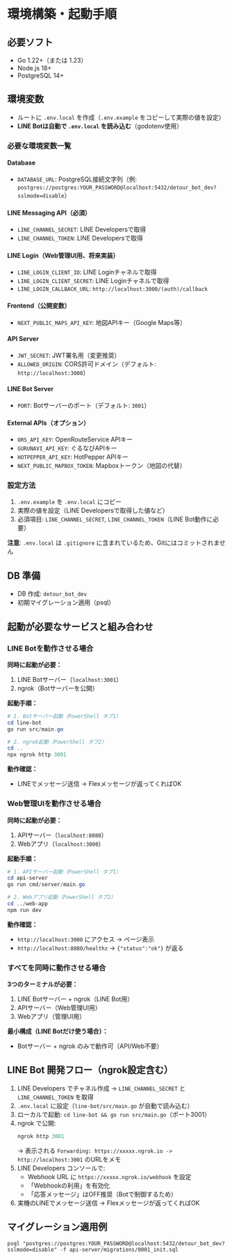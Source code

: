 # 環境構築・起動手順

## 必要ソフト
- Go 1.22+（または 1.23）
- Node.js 18+
- PostgreSQL 14+

## 環境変数
- ルートに `.env.local` を作成（`.env.example` をコピーして実際の値を設定）
- **LINE Botは自動で `.env.local` を読み込む**（godotenv使用）

### 必要な環境変数一覧

#### Database
- `DATABASE_URL`: PostgreSQL接続文字列（例: `postgres://postgres:YOUR_PASSWORD@localhost:5432/detour_bot_dev?sslmode=disable`）

#### LINE Messaging API（必須）
- `LINE_CHANNEL_SECRET`: LINE Developersで取得
- `LINE_CHANNEL_TOKEN`: LINE Developersで取得

#### LINE Login（Web管理UI用、将来実装）
- `LINE_LOGIN_CLIENT_ID`: LINE Loginチャネルで取得
- `LINE_LOGIN_CLIENT_SECRET`: LINE Loginチャネルで取得
- `LINE_LOGIN_CALLBACK_URL`: `http://localhost:3000/(auth)/callback`

#### Frontend（公開変数）
- `NEXT_PUBLIC_MAPS_API_KEY`: 地図APIキー（Google Maps等）

#### API Server
- `JWT_SECRET`: JWT署名用（変更推奨）
- `ALLOWED_ORIGIN`: CORS許可ドメイン（デフォルト: `http://localhost:3000`）

#### LINE Bot Server
- `PORT`: Botサーバーのポート（デフォルト: `3001`）

#### External APIs（オプション）
- `ORS_API_KEY`: OpenRouteService APIキー
- `GURUNAVI_API_KEY`: ぐるなびAPIキー
- `HOTPEPPER_API_KEY`: HotPepper APIキー
- `NEXT_PUBLIC_MAPBOX_TOKEN`: Mapboxトークン（地図の代替）

### 設定方法
1. `.env.example` を `.env.local` にコピー
2. 実際の値を設定（LINE Developersで取得した値など）
3. 必須項目: `LINE_CHANNEL_SECRET`, `LINE_CHANNEL_TOKEN`（LINE Bot動作に必要）

**注意**: `.env.local` は `.gitignore` に含まれているため、Gitにはコミットされません

## DB 準備
- DB 作成: `detour_bot_dev`
- 初期マイグレーション適用（psql）

## 起動が必要なサービスと組み合わせ

### LINE Botを動作させる場合
**同時に起動が必要：**
1. LINE Botサーバー（`localhost:3001`）
2. ngrok（Botサーバーを公開）

**起動手順：**
```powershell
# 1. Botサーバー起動（PowerShell タブ1）
cd line-bot
go run src/main.go

# 2. ngrok起動（PowerShell タブ2）
cd ..
npx ngrok http 3001
```

**動作確認：**
- LINEでメッセージ送信 → Flexメッセージが返ってくればOK

### Web管理UIを動作させる場合
**同時に起動が必要：**
1. APIサーバー（`localhost:8080`）
2. Webアプリ（`localhost:3000`）

**起動手順：**
```powershell
# 1. APIサーバー起動（PowerShell タブ1）
cd api-server
go run cmd/server/main.go

# 2. Webアプリ起動（PowerShell タブ2）
cd ../web-app
npm run dev
```

**動作確認：**
- `http://localhost:3000` にアクセス → ページ表示
- `http://localhost:8080/healthz` → `{"status":"ok"}` が返る

### すべてを同時に動作させる場合
**3つのターミナルが必要：**
1. LINE Botサーバー + ngrok（LINE Bot用）
2. APIサーバー（Web管理UI用）
3. Webアプリ（管理UI用）

**最小構成（LINE Botだけ使う場合）：**
- Botサーバー + ngrok のみで動作可（API/Web不要）

## LINE Bot 開発フロー（ngrok設定含む）
1. LINE Developers でチャネル作成 → `LINE_CHANNEL_SECRET` と `LINE_CHANNEL_TOKEN` を取得
2. `.env.local` に設定（`line-bot/src/main.go` が自動で読み込む）
3. ローカルで起動: `cd line-bot && go run src/main.go`（ポート3001）
4. ngrok で公開:
   ```powershell
   ngrok http 3001
   ```
   → 表示される `Forwarding: https://xxxxx.ngrok.io -> http://localhost:3001` のURLをメモ
5. LINE Developers コンソールで:
   - Webhook URL に `https://xxxxx.ngrok.io/webhook` を設定
   - 「Webhookの利用」を有効化
   - 「応答メッセージ」はOFF推奨（Botで制御するため）
6. 実機のLINEでメッセージ送信 → Flexメッセージが返ってくればOK

## マイグレーション適用例
```
psql "postgres://postgres:YOUR_PASSWORD@localhost:5432/detour_bot_dev?sslmode=disable" -f api-server/migrations/0001_init.sql
```
